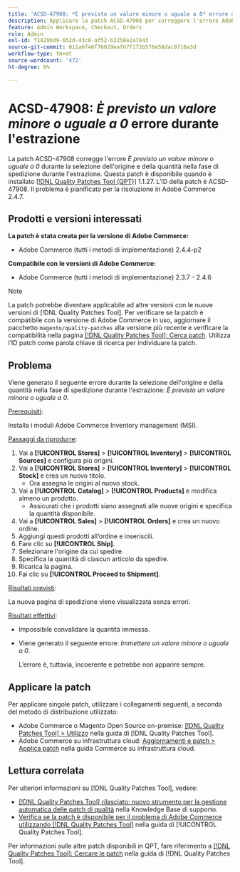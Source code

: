 ```yaml
---
title: 'ACSD-47908: *È previsto un valore minore o uguale a 0* errore durante il check-out'
description: Applicare la patch ACSD-47908 per correggere l'errore Adobe Commerce *È previsto un valore minore o uguale a 0* quando si selezionano l'origine e la quantità nella fase di spedizione durante il pagamento.
feature: Admin Workspace, Checkout, Orders
role: Admin
exl-id: f1429bd9-652d-43c0-af52-b2258e2a7643
source-git-commit: 011a6f46f76029eaf67f172b576e58dac9710a3d
workflow-type: tm+mt
source-wordcount: '472'
ht-degree: 0%

---
```


# ACSD-47908: *È previsto un valore minore o uguale a 0* errore durante l&#39;estrazione

La patch ACSD-47908 corregge l&#39;errore *È previsto un valore minore o uguale a 0* durante la selezione dell&#39;origine e della quantità nella fase di spedizione durante l&#39;estrazione. Questa patch è disponibile quando è installato [[!DNL Quality Patches Tool (QPT)]](https://experienceleague.adobe.com/it/docs/commerce-operations/tools/quality-patches-tool/quality-patches-tool-to-self-serve-quality-patches) 1.1.27. L’ID della patch è ACSD-47908. Il problema è pianificato per la risoluzione in Adobe Commerce 2.4.7.

## Prodotti e versioni interessati

**La patch è stata creata per la versione di Adobe Commerce:**

* Adobe Commerce (tutti i metodi di implementazione) 2.4.4-p2

**Compatibile con le versioni di Adobe Commerce:**

* Adobe Commerce (tutti i metodi di implementazione) 2.3.7 - 2.4.6

>[!NOTE]
>
>La patch potrebbe diventare applicabile ad altre versioni con le nuove versioni di [!DNL Quality Patches Tool]. Per verificare se la patch è compatibile con la versione di Adobe Commerce in uso, aggiornare il pacchetto `magento/quality-patches` alla versione più recente e verificare la compatibilità nella pagina [[!DNL Quality Patches Tool]: Cerca patch](https://experienceleague.adobe.com/tools/commerce-quality-patches/index.html?lang=it). Utilizza l’ID patch come parola chiave di ricerca per individuare la patch.

## Problema

Viene generato il seguente errore durante la selezione dell&#39;origine e della quantità nella fase di spedizione durante l&#39;estrazione: *È previsto un valore minore o uguale a 0*.

<u>Prerequisiti</u>:

Installa i moduli Adobe Commerce Inventory management (MSI).

<u>Passaggi da riprodurre</u>:

1. Vai a **[!UICONTROL Stores]** > **[!UICONTROL Inventory]** > **[!UICONTROL Sources]** e configura più origini.
1. Vai a **[!UICONTROL Stores]** > **[!UICONTROL Inventory]** > **[!UICONTROL Stock]** e crea un nuovo titolo.
   * Ora assegna le origini al nuovo stock.
1. Vai a **[!UICONTROL Catalog]** > **[!UICONTROL Products]** e modifica almeno un prodotto.
   * Assicurati che i prodotti siano assegnati alle nuove origini e specifica la quantità disponibile.
1. Vai a **[!UICONTROL Sales]** > **[!UICONTROL Orders]** e crea un nuovo ordine.
1. Aggiungi questi prodotti all’ordine e inseriscili.
1. Fare clic su **[!UICONTROL Ship]**.
1. Selezionare l&#39;origine da cui spedire.
1. Specifica la quantità di ciascun articolo da spedire.
1. Ricarica la pagina.
1. Fai clic su **[!UICONTROL Proceed to Shipment]**.

<u>Risultati previsti</u>:

La nuova pagina di spedizione viene visualizzata senza errori.

<u>Risultati effettivi</u>:

* Impossibile convalidare la quantità immessa.
* Viene generato il seguente errore: *Immettere un valore minore o uguale a 0*.

  L’errore è, tuttavia, incoerente e potrebbe non apparire sempre.

## Applicare la patch

Per applicare singole patch, utilizzare i collegamenti seguenti, a seconda del metodo di distribuzione utilizzato:

* Adobe Commerce o Magento Open Source on-premise: [[!DNL Quality Patches Tool] > Utilizzo](/help/tools/quality-patches-tool/usage.md) nella guida di [!DNL Quality Patches Tool].
* Adobe Commerce su infrastruttura cloud: [Aggiornamenti e patch > Applica patch](https://experienceleague.adobe.com/docs/commerce-cloud-service/user-guide/develop/upgrade/apply-patches.html?lang=it) nella guida Commerce su infrastruttura cloud.

## Lettura correlata

Per ulteriori informazioni su [!DNL Quality Patches Tool], vedere:

* [[!DNL Quality Patches Tool] rilasciato: nuovo strumento per la gestione automatica delle patch di qualità](https://experienceleague.adobe.com/it/docs/commerce-operations/tools/quality-patches-tool/quality-patches-tool-to-self-serve-quality-patches) nella Knowledge Base di supporto.
* [Verifica se la patch è disponibile per il problema di Adobe Commerce utilizzando  [!DNL Quality Patches Tool]](/help/tools/quality-patches-tool/patches-available-in-qpt/check-patch-for-magento-issue-with-magento-quality-patches.md) nella guida di [!UICONTROL Quality Patches Tool].


Per informazioni sulle altre patch disponibili in QPT, fare riferimento a [[!DNL Quality Patches Tool]: Cercare le patch](https://experienceleague.adobe.com/tools/commerce-quality-patches/index.html?lang=it) nella guida di [!DNL Quality Patches Tool].
